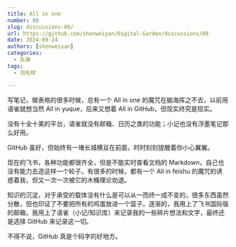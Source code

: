 ```yaml
---
title: All in one
number: 88
slug: discussions-88/
url: https://github.com/shenweiyan/Digital-Garden/discussions/88
date: 2024-09-24
authors: [shenweiyan]
categories: 
  - 乱弹
tags: 
  - 羽毛球

---
```


写笔记，做表格的很多时候，总有一个 All in one 的魔咒在脑海挥之不去，以前用语雀就想当然 All in yuque，后来又想着 All in GitHub，但现实终究是现实。

<!-- more -->

没有十全十美的平台，语雀就没有邮箱、日历之类的功能；小记也没有浮墨笔记那么好用。

GitHub 虽好，但始终有一堵长城横亘在前面，时时刻刻提醒着你小心翼翼。

现在的飞书，各种功能都很齐全，但是不能实时查看文档的 Markdown，自己也没有能力去造这样一个轮子。有很多的时候，都有一个 All in feishu 的魔咒的诱惑着我，但又一次一次被它的木桶理论劝退。

知识的沉淀，对于承受的载体没有什么是可以从一而终一成不变的，很多东西虽然分散，但也印证了不要把所有的鸡蛋放进一个篮子。逐渐的，我用上了飞书国际版的邮箱，我用上了语雀（小记/知识库）来记录我的一些碎片想法和文字，最终还是选择 GitHub 来记录这一切。

不得不说，GitHub 真是个码字的好地方。

<script src="https://giscus.app/client.js"
	data-repo="shenweiyan/Digital-Garden"
	data-repo-id="R_kgDOKgxWlg"
	data-mapping="number"
	data-term="88"
	data-reactions-enabled="1"
	data-emit-metadata="0"
	data-input-position="bottom"
	data-theme="light"
	data-lang="zh-CN"
	crossorigin="anonymous"
	async>
</script>
